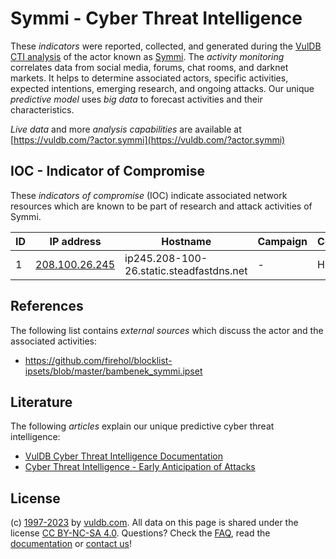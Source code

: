 # Symmi - Cyber Threat Intelligence

These _indicators_ were reported, collected, and generated during the [VulDB CTI analysis](https://vuldb.com/?kb.cti) of the actor known as [Symmi](https://vuldb.com/?actor.symmi). The _activity monitoring_ correlates data from social media, forums, chat rooms, and darknet markets. It helps to determine associated actors, specific activities, expected intentions, emerging research, and ongoing attacks. Our unique _predictive model_ uses _big data_ to forecast activities and their characteristics.

_Live data_ and more _analysis capabilities_ are available at [https://vuldb.com/?actor.symmi](https://vuldb.com/?actor.symmi)

## IOC - Indicator of Compromise

These _indicators of compromise_ (IOC) indicate associated network resources which are known to be part of research and attack activities of Symmi.

ID | IP address | Hostname | Campaign | Confidence
-- | ---------- | -------- | -------- | ----------
1 | [208.100.26.245](https://vuldb.com/?ip.208.100.26.245) | ip245.208-100-26.static.steadfastdns.net | - | High

## References

The following list contains _external sources_ which discuss the actor and the associated activities:

* https://github.com/firehol/blocklist-ipsets/blob/master/bambenek_symmi.ipset

## Literature

The following _articles_ explain our unique predictive cyber threat intelligence:

* [VulDB Cyber Threat Intelligence Documentation](https://vuldb.com/?kb.cti)
* [Cyber Threat Intelligence - Early Anticipation of Attacks](https://www.scip.ch/en/?labs.20201022)

## License

(c) [1997-2023](https://vuldb.com/?kb.changelog) by [vuldb.com](https://vuldb.com/?kb.about). All data on this page is shared under the license [CC BY-NC-SA 4.0](https://creativecommons.org/licenses/by-nc-sa/4.0/). Questions? Check the [FAQ](https://vuldb.com/?kb.faq), read the [documentation](https://vuldb.com/?kb) or [contact us](https://vuldb.com/?contact)!
